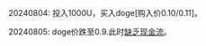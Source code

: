 20240804: 投入1000U，买入doge[购入价0.10/0.11]。
<!-- Inner thoughts：I want to buy the dip. -->

20240805: doge价跌至0.9.此时[缺乏现金流](https://www.youtube.com/watch?v=d7yjaXrFeGM)。
<!-- Inner thoughts：I am filled with regret and unwillingness, wanting to obtain more funds to buy the dip. -->
